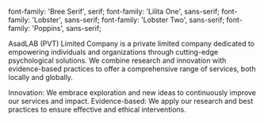 font-family: 'Bree Serif', serif;
font-family: 'Lilita One', sans-serif;
font-family: 'Lobster', sans-serif;
font-family: 'Lobster Two', sans-serif;
font-family: 'Poppins', sans-serif;









AsadLAB (PVT) Limited Company is a private limited company dedicated to empowering individuals and organizations through cutting-edge psychological solutions. We combine research and innovation with evidence-based practices to offer a comprehensive range of services, both locally and globally.




Innovation: We embrace exploration and new ideas to continuously improve our services and impact.
Evidence-based: We apply our research and best practices to ensure effective and ethical interventions.
